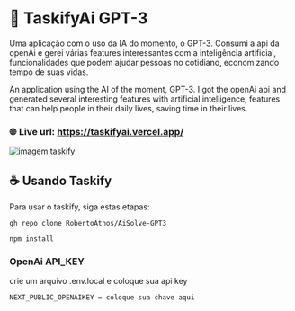 # 🤖 TaskifyAi GPT-3

Uma aplicação com o uso da IA do momento, o GPT-3. Consumi a api da openAi e gerei várias features interessantes com a inteligência artificial, funcionalidades que podem ajudar pessoas no cotidiano, economizando tempo de suas vidas.

An application using the AI of the moment, GPT-3. I got the openAi api and generated several interesting features with artificial intelligence, features that can help people in their daily lives, saving time in their lives.

### 🌐 Live url: https://taskifyai.vercel.app/

<img src="https://user-images.githubusercontent.com/94712001/207592942-84e702de-3431-4958-a86a-9d58af573a12.png" alt="imagem taskify">





## ☕ Usando Taskify

Para usar o taskify, siga estas etapas:

```
gh repo clone RobertoAthos/AiSolve-GPT3
```

```
npm install
```
### OpenAi API_KEY
crie um arquivo .env.local e coloque sua api key

```
NEXT_PUBLIC_OPENAIKEY = coloque sua chave aqui
```






